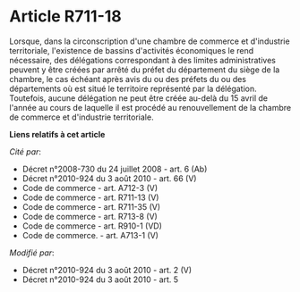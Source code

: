 # Article R711-18

Lorsque, dans la circonscription d'une      chambre de commerce et d'industrie territoriale, l'existence de bassins
d'activités économiques le rend nécessaire, des délégations correspondant à des limites administratives peuvent y être créées
par arrêté du préfet du département du siège de la chambre, le cas échéant après avis du ou des préfets du ou des
départements où est situé le territoire représenté par la délégation. Toutefois, aucune délégation ne peut être créée au-delà
du 15 avril de l'année au cours de laquelle il est procédé au renouvellement de la      chambre de commerce et d'industrie
territoriale.

**Liens relatifs à cet article**

_Cité par_:

  - Décret n°2008-730 du 24 juillet 2008 - art. 6 (Ab)
  - Décret n°2010-924 du 3 août 2010 - art. 66 (V)
  - Code de commerce - art. A712-3 (V)
  - Code de commerce - art. R711-13 (V)
  - Code de commerce - art. R711-35 (V)
  - Code de commerce - art. R713-8 (V)
  - Code de commerce - art. R910-1 (VD)
  - Code de commerce. - art. A713-1 (V)

_Modifié par_:

  - Décret n°2010-924 du 3 août 2010 - art. 2 (V)
  - Décret n°2010-924 du 3 août 2010 - art. 5
